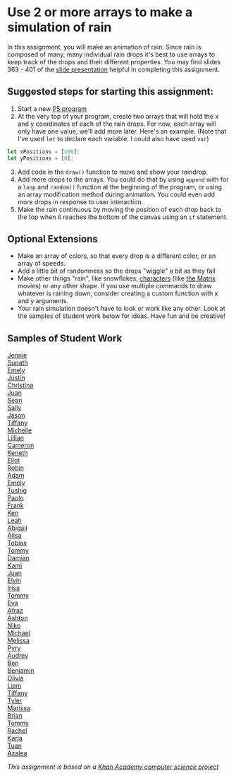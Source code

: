 Use 2 or more arrays to make a simulation of rain
==================== 
In this assignment, you will make an animation of rain. Since rain is composed of many, many individual rain drops it's best to use arrays to keep track of the drops and their different properties. You may find slides 363 - 401 of the [slide presentation](https://docs.google.com/presentation/d/1fm_Di0qR4HpRWTf8tJtcW3u5by3OrilfXIPZ517K1js/edit?usp=sharing) helpful in completing this assignment.

Suggested steps for starting this assignment:
-----------------------------------------------
1. Start a new [P5 program](https://editor.p5js.org/)
2. At the very top of your program, create two arrays that will hold the x and y coordinates of each of the rain drops. For now, each array will only have one value, we'll add more later. Here's an example. (Note that I've used `let` to declare each variable. I could also have used `var`)
```javascript
let xPositions = [200];
let yPositions = [0];
```
3. Add code in the `draw()` function to move and show your raindrop.
4. Add more drops to the arrays. You could do that by using `append` with for a `loop` and `random()` function at the beginning of the program, or using an array modification method during animation. You could even add more drops in response to user interaction.
5. Make the rain continuous by moving the position of each drop back to the top when it reaches the bottom of the canvas using an `if` statement.

Optional Extensions
---------------------
* Make an array of colors, so that every drop is a different color, or an array of speeds.
* Add a little bit of randomness so the drops "wiggle" a bit as they fall
* Make other things "rain", like snowflakes, [characters](https://unicode-table.com/) (like [the Matrix](https://www.youtube.com/watch?v=kqUR3KtWbTk) movies) or any other shape. If you use multiple commands to draw whatever is raining down, consider creating a custom function with x and y arguments. 
* Your rain simulation doesn't have to look or work like any other. Look at the samples of student work below for ideas. Have fun and be creative!

Samples of Student Work
-----------------------
[Jennie](https://editor.p5js.org/jilin20/present/X8a1q4YRp)   
[Supath](https://editor.p5js.org/sugurung/present/BMoS2r4jh)   
[Emely](https://editor.p5js.org/emsarcenobravo/present/I1xsBDRmw)   
[Justin](https://editor.p5js.org/juwu14/present/tc5mrsX36)   
[Christina](https://editor.p5js.org/chchan10/present/YgRjjan8E)   
[Juan](https://editor.p5js.org/jucalvohuerta/present/4tpWriGlj)   
[Sean](https://editor.p5js.org/sewong3/present/1q7G9UBzc)   
[Sally](https://editor.p5js.org/sahong3/present/WUN2K9US8)   
[Jason](https://editor.p5js.org/jawong32/present/R499Ja2oK)   
[Tiffany](https://editor.p5js.org/titse/present/jwLonv5rU)   
[Michelle](https://editor.p5js.org/michelle0/present/4P4Qu-yT9)    
[Lillian](https://editor.p5js.org/litang/present/W_GoRGooS)   
[Cameron](https://editor.p5js.org/canguyen1/present/yZlI52ZpR)   
[Keneth](https://editor.p5js.org/kelee20/present/_xw8d2B-p)   
[Eliot](https://editor.p5js.org/elchen/present/5NuEKVqZ3)   
[Robin](https://editor.p5js.org/rowin/present/Qxar0uiJ5)   
[Adam](https://editor.p5js.org/adamgooch/present/3pGjjTdcf)   
[Emely](https://editor.p5js.org/emsarcenobravo/present/I1xsBDRmw)   
[Tushig](https://editor.p5js.org/Tushig.itgel/present/wDM-1HItD)   
[Paolo](https://editor.p5js.org/paolo415/present/80sh9S8zD)   
[Frank](https://editor.p5js.org/frshi/present/EULzXU7_h)   
[Ken](https://editor.p5js.org/Keshfer/present/ByaosJqGO)   
[Leah](https://editor.p5js.org/leahcochrum/present/Adg2P-k4b)   
[Abigail](https://editor.p5js.org/abupton/present/BdmAYYdZc)    
[Ailsa](https://editor.p5js.org/aiyale/present/Sm6zmfMKI)   
[Tobias](https://editor.p5js.org/tozuercher/present/E57V5LADh)   
[Tommy](https://editor.p5js.org/toyu3/present/tn4LS0hrOx)   
[Damian](https://editor.p5js.org/dabogdon/present/AGMjeSXNu)   
[Kami](https://editor.p5js.org/kawang7/present/X6ZUwXJXd)   
[Juan](https://editor.p5js.org/jucalvohuerta/present/4tpWriGlj)   
[Elvin](https://editor.p5js.org/elli1/present/kNo7XO6T2)   
[Irisa](https://editor.p5js.org/irchu1/present/FkLzNribp)   
[Tommy](https://editor.p5js.org/Touyen/present/0q-4MqhLx)   
[Eva](https://editor.p5js.org/evmartinez/present/R98PHCvfG)   
[Afraz](https://editor.p5js.org/afshaikh/present/LSfoofDky)   
[Ashton](https://editor.p5js.org/ashan-voltaic/present/S-6qNtZ8p)   
[Niko](https://editor.p5js.org/NikoTsu/present/Eqe0svqe4)    
[Michael](https://editor.p5js.org/mimui/present/Gw8MZ2FAx)   
[Melissa](https://editor.p5js.org/metam3/present/ctKyOoo5Z)   
[Pyry](https://editor.p5js.org/pymiettinen/present/B08VigQ3d)   
[Audrey](https://editor.p5js.org/AudreyLau8/present/xsHqkc8BOK)   
[Ben](https://editor.p5js.org/bewong4/present/YfUA_Ey9p)    
[Benjamin](https://editor.p5js.org/benhan/present/H8nMbM33B)   
[Olivia](https://editor.p5js.org/olgutierrez1/present/ozILTyd8n)   
[Liam](https://editor.p5js.org/lizito/present/zdbsTYGL8)   
[Tiffany](https://editor.p5js.org/titse/present/jwLonv5rU)   
[Tyler](https://editor.p5js.org/tylee2/present/wrO28FOcH)   
[Marissa](https://editor.p5js.org/maholmes/present/3m06nKRKf)   
[Brian](https://editor.p5js.org/brsen/present/YKPpaCvkL)   
[Tommy](https://editor.p5js.org/tohang/present/Mtb1SRVll)   
[Rachel](https://editor.p5js.org/raroyer/present/zc7CyH8Tt)   
[Karla](https://editor.p5js.org/kanguyen/present/A4ceHiL_N)   
[Tuan](https://editor.p5js.org/tuduong1/present/Tn03zZ_MJ)   
[Azalea](https://editor.p5js.org/Azalea/present/Z5sVVRCZi)   
   
      
*This assignment is based on a [Khan Academy computer science project](https://www.khanacademy.org/computing/computer-programming/programming/arrays/pp/project-make-it-rain)*         

